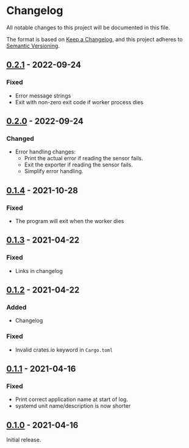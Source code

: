 # Changelog
All notable changes to this project will be documented in this file.

The format is based on [Keep a Changelog](https://keepachangelog.com/en/1.0.0/),
and this project adheres to [Semantic Versioning](https://semver.org/spec/v2.0.0.html).

## [0.2.1] - 2022-09-24

### Fixed

* Error message strings
* Exit with non-zero exit code if worker process dies

## [0.2.0] - 2022-09-24

### Changed

* Error handling changes:
  * Print the actual error if reading the sensor fails.
  * Exit the exporter if reading the sensor fails.
  * Simplify error handling.


## [0.1.4] - 2021-10-28

### Fixed

* The program will exit when the worker dies


## [0.1.3] - 2021-04-22

### Fixed

* Links in changelog


## [0.1.2] - 2021-04-22

### Added

* Changelog

### Fixed

* Invalid crates.io keyword in `Cargo.toml`


## [0.1.1] - 2021-04-16

### Fixed

* Print correct application name at start of log.
* systemd unit name/description is now shorter


## [0.1.0] - 2021-04-16

Initial release.

[Unreleased]: https://github.com/jgosmann/rpi-mh-z19c-exporter/compare/v0.2.1...HEAD
[0.2.1]: https://github.com/jgosmann/rpi-mh-z19c-exporter/compare/v0.2.0...v0.2.1
[0.2.0]: https://github.com/jgosmann/rpi-mh-z19c-exporter/compare/v0.1.4...v0.2.0
[0.1.4]: https://github.com/jgosmann/rpi-mh-z19c-exporter/compare/v0.1.3...v0.1.4
[0.1.3]: https://github.com/jgosmann/rpi-mh-z19c-exporter/compare/v0.1.2...v0.1.3
[0.1.2]: https://github.com/jgosmann/rpi-mh-z19c-exporter/compare/v0.1.1...v0.1.2
[0.1.1]: https://github.com/jgosmann/rpi-mh-z19c-exporter/compare/v0.1.0...v0.1.1
[0.1.0]: https://github.com/jgosmann/rpi-mh-z19c-exporter/releases/tag/v0.1.0

